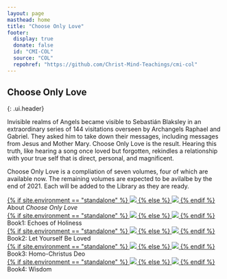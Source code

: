 ```yaml
---
layout: page
masthead: home
title: "Choose Only Love"
footer:
  display: true
  donate: false
  id: "CMI-COL"
  source: "COL"
  repohref: "https://github.com/Christ-Mind-Teachings/cmi-col"
---
```


##  Choose Only Love
{: .ui.header}

<div class="page-introduction" markdown="1">

<p>
Invisible realms of Angels became visible to Sebastián Blaksley in an
extraordinary series of 144 visitations overseen by Archangels Raphael and
Gabriel. They asked him to take down their messages, including messages from
Jesus and Mother Mary. Choose Only Love is the result. Hearing this truth, like
hearing a song once loved but forgotten, rekindles a relationship with your
true self that is direct, personal, and magnificent. 
</p>

<p>
Choose Only Love is a compliation of seven volumes, four of which are available
now. The remaining volumes are expected to be avilalbe by the end of 2021. Each
will be added to the Library as they are ready.
</p>

</div>

<div id="page-contents">
  <div class="ui equal width grid source-acq-section">
    <div class="five wide column">
      <div class="ui card">
        <a id="book-acq" href="#" data-book="acq" animate class="toc-modal-open image">
          {% if site.environment == "standalone" %}
            <img src="/public/img/col/acq-big.jpg">
          {% else %}
            <img src="/t/col/public/img/col/acq-big.jpg">
          {% endif %}
        </a>
        <div class="content">
          <div class="description">
            About <em>Choose Only Love</em>
          </div>
        </div>
      </div>
    </div>
    <!--
    <div class="column source-features">
      <div class="ui top attached tabular menu">
        <a class="active item" data-tab="first">News</a>
        <a class="item" data-tab="second">Quotes</a>
      </div>
      <div id="news-tab-content" class="ui bottom attached active tab segment" data-tab="first">
        <div class="box">
          <p>
            New!!
          </p>
        </div>
      </div>
      <div id="quote-tab-content" class="ui bottom attached tab segment" data-tab="second">
        <div class="ui form">
          <div class="fields">
            <div class="field">
              <label>Get Inspired</label>
              <button id="show-quote-button" class="ui primary button">
                <i class="quote left icon"></i>
                Discover Quotes
              </button> 
            </div>
            <div id="user-quote-select" class="field"></div>
          </div>
        </div>
      </div>
    </div>
    -->
  </div>
  <div class="ui three cards">
    <div class="card">
      <a id="book-one" href="#" data-book="book1" class="toc-modal-open image">
        {% if site.environment == "standalone" %}
          <img src="/public/img/col/book1-big.jpg">
        {% else %}
          <img src="/t/col/public/img/col/book1-big.jpg">
        {% endif %}
      </a>
      <div class="content">
        <div class="description">
          Book1: Echoes of Holiness
        </div>
      </div>
    </div>
    <div class="card">
      <a id="book-two" href="#" data-book="book2" class="toc-modal-open image">
        {% if site.environment == "standalone" %}
          <img src="/public/img/col/book2-big.jpg">
        {% else %}
          <img src="/t/col/public/img/col/book2-big.jpg">
        {% endif %}
      </a>
      <div class="content">
        <div class="description">
          Book2: Let Yourself Be Loved
        </div>
      </div>
    </div>
    <div class="card">
      <a id="book-three" href="#" data-book="book3" class="toc-modal-open image">
        {% if site.environment == "standalone" %}
          <img src="/public/img/col/book3-big.jpg">
        {% else %}
          <img src="/t/col/public/img/col/book3-big.jpg">
        {% endif %}
      </a>
      <div class="content">
        <div class="description">
          Book3: Homo-Christus Deo
        </div>
      </div>
    </div>
  </div>
  <div class="ui three cards">
    <div class="card">
      <a id="book-four" href="#" data-book="book4" class="toc-modal-open image">
        {% if site.environment == "standalone" %}
          <img src="/public/img/col/book4-big.jpg">
        {% else %}
          <img src="/t/col/public/img/col/book4-big.jpg">
        {% endif %}
      </a>
      <div class="content">
        <div class="description">
          Book4: Wisdom
        </div>
      </div>
    </div>
    <!-- 
    <div class="card">
      <a id="book-five" href="#" data-book="book5" class="toc-modal-open image">
        {% if site.environment == "standalone" %}
          <img src="/public/img/col/book5-big.jpg">
        {% else %}
          <img src="/t/col/public/img/col/book5-big.jpg">
        {% endif %}
      </a>
      <div class="content">
        <div class="description">
          Book5: ????
        </div>
      </div>
    </div>
    <div class="card">
      <a id="book-six" href="#" data-book="book6" class="toc-modal-open image">
        {% if site.environment == "standalone" %}
          <img src="/public/img/col/book6-big.jpg">
        {% else %}
          <img src="/t/col/public/img/col/book6-big.jpg">
        {% endif %}
      </a>
      <div class="content">
        <div class="description">
          Book6: ???
        </div>
      </div>
    </div>
    <div class="card">
      <a id="book-seven" href="#" data-book="book7" class="toc-modal-open image">
        {% if site.environment == "standalone" %}
          <img src="/public/img/col/book7-big.jpg">
        {% else %}
          <img src="/t/col/public/img/col/book7-big.jpg">
        {% endif %}
      </a>
      <div class="content">
        <div class="description">
          Book7: ???
        </div>
      </div>
    </div>
    -->
  </div>
</div>
